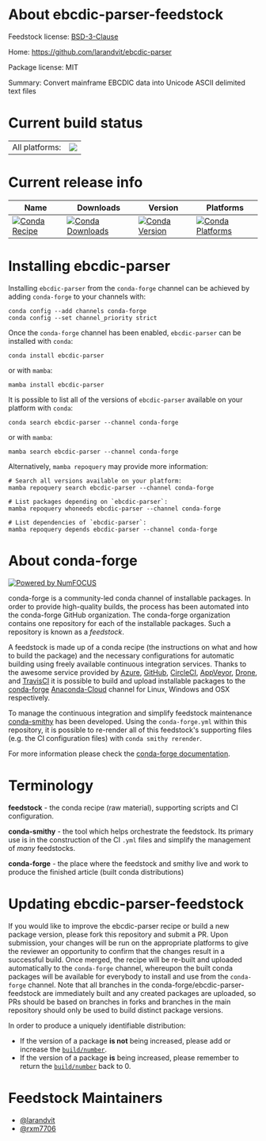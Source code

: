 About ebcdic-parser-feedstock
=============================

Feedstock license: [BSD-3-Clause](https://github.com/conda-forge/ebcdic-parser-feedstock/blob/main/LICENSE.txt)

Home: https://github.com/larandvit/ebcdic-parser

Package license: MIT

Summary: Convert mainframe EBCDIC data into Unicode ASCII delimited text files

Current build status
====================


<table><tr><td>All platforms:</td>
    <td>
      <a href="https://dev.azure.com/conda-forge/feedstock-builds/_build/latest?definitionId=19880&branchName=main">
        <img src="https://dev.azure.com/conda-forge/feedstock-builds/_apis/build/status/ebcdic-parser-feedstock?branchName=main">
      </a>
    </td>
  </tr>
</table>

Current release info
====================

| Name | Downloads | Version | Platforms |
| --- | --- | --- | --- |
| [![Conda Recipe](https://img.shields.io/badge/recipe-ebcdic--parser-green.svg)](https://anaconda.org/conda-forge/ebcdic-parser) | [![Conda Downloads](https://img.shields.io/conda/dn/conda-forge/ebcdic-parser.svg)](https://anaconda.org/conda-forge/ebcdic-parser) | [![Conda Version](https://img.shields.io/conda/vn/conda-forge/ebcdic-parser.svg)](https://anaconda.org/conda-forge/ebcdic-parser) | [![Conda Platforms](https://img.shields.io/conda/pn/conda-forge/ebcdic-parser.svg)](https://anaconda.org/conda-forge/ebcdic-parser) |

Installing ebcdic-parser
========================

Installing `ebcdic-parser` from the `conda-forge` channel can be achieved by adding `conda-forge` to your channels with:

```
conda config --add channels conda-forge
conda config --set channel_priority strict
```

Once the `conda-forge` channel has been enabled, `ebcdic-parser` can be installed with `conda`:

```
conda install ebcdic-parser
```

or with `mamba`:

```
mamba install ebcdic-parser
```

It is possible to list all of the versions of `ebcdic-parser` available on your platform with `conda`:

```
conda search ebcdic-parser --channel conda-forge
```

or with `mamba`:

```
mamba search ebcdic-parser --channel conda-forge
```

Alternatively, `mamba repoquery` may provide more information:

```
# Search all versions available on your platform:
mamba repoquery search ebcdic-parser --channel conda-forge

# List packages depending on `ebcdic-parser`:
mamba repoquery whoneeds ebcdic-parser --channel conda-forge

# List dependencies of `ebcdic-parser`:
mamba repoquery depends ebcdic-parser --channel conda-forge
```


About conda-forge
=================

[![Powered by
NumFOCUS](https://img.shields.io/badge/powered%20by-NumFOCUS-orange.svg?style=flat&colorA=E1523D&colorB=007D8A)](https://numfocus.org)

conda-forge is a community-led conda channel of installable packages.
In order to provide high-quality builds, the process has been automated into the
conda-forge GitHub organization. The conda-forge organization contains one repository
for each of the installable packages. Such a repository is known as a *feedstock*.

A feedstock is made up of a conda recipe (the instructions on what and how to build
the package) and the necessary configurations for automatic building using freely
available continuous integration services. Thanks to the awesome service provided by
[Azure](https://azure.microsoft.com/en-us/services/devops/), [GitHub](https://github.com/),
[CircleCI](https://circleci.com/), [AppVeyor](https://www.appveyor.com/),
[Drone](https://cloud.drone.io/welcome), and [TravisCI](https://travis-ci.com/)
it is possible to build and upload installable packages to the
[conda-forge](https://anaconda.org/conda-forge) [Anaconda-Cloud](https://anaconda.org/)
channel for Linux, Windows and OSX respectively.

To manage the continuous integration and simplify feedstock maintenance
[conda-smithy](https://github.com/conda-forge/conda-smithy) has been developed.
Using the ``conda-forge.yml`` within this repository, it is possible to re-render all of
this feedstock's supporting files (e.g. the CI configuration files) with ``conda smithy rerender``.

For more information please check the [conda-forge documentation](https://conda-forge.org/docs/).

Terminology
===========

**feedstock** - the conda recipe (raw material), supporting scripts and CI configuration.

**conda-smithy** - the tool which helps orchestrate the feedstock.
                   Its primary use is in the construction of the CI ``.yml`` files
                   and simplify the management of *many* feedstocks.

**conda-forge** - the place where the feedstock and smithy live and work to
                  produce the finished article (built conda distributions)


Updating ebcdic-parser-feedstock
================================

If you would like to improve the ebcdic-parser recipe or build a new
package version, please fork this repository and submit a PR. Upon submission,
your changes will be run on the appropriate platforms to give the reviewer an
opportunity to confirm that the changes result in a successful build. Once
merged, the recipe will be re-built and uploaded automatically to the
`conda-forge` channel, whereupon the built conda packages will be available for
everybody to install and use from the `conda-forge` channel.
Note that all branches in the conda-forge/ebcdic-parser-feedstock are
immediately built and any created packages are uploaded, so PRs should be based
on branches in forks and branches in the main repository should only be used to
build distinct package versions.

In order to produce a uniquely identifiable distribution:
 * If the version of a package **is not** being increased, please add or increase
   the [``build/number``](https://docs.conda.io/projects/conda-build/en/latest/resources/define-metadata.html#build-number-and-string).
 * If the version of a package **is** being increased, please remember to return
   the [``build/number``](https://docs.conda.io/projects/conda-build/en/latest/resources/define-metadata.html#build-number-and-string)
   back to 0.

Feedstock Maintainers
=====================

* [@larandvit](https://github.com/larandvit/)
* [@rxm7706](https://github.com/rxm7706/)

